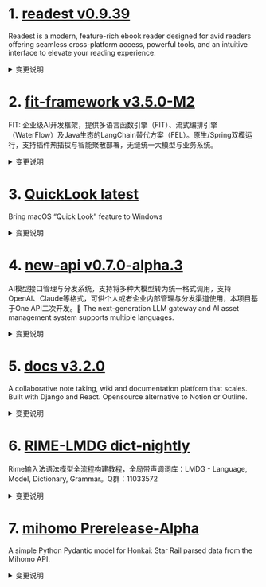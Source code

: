 
# 1. [readest v0.9.39](https://github.com/readest/readest/releases/tag/v0.9.39)  
Readest is a modern, feature-rich ebook reader designed for avid readers offering seamless cross-platform access, powerful tools, and an intuitive interface to elevate your reading experience.
<details>
<summary>变更说明</summary>

## Release Highlight
* Enhanced Navigation: Added location information to the table of contents
* Enhanced Navigation: Larger touch targets for table of contents expansion icons
* Screen Orientation Lock: You can now lock your device's screen orientation when reading
* Quick Access to Recent Books: Option to automatically open your last read book when starting the app
* Better Language Support: Improved handling of CJK characters in search
* Enhanced Text-to-Speech: More accurate language detection for TTS
* Enhanced Text-to-Speech: Text-to-Speech now maintains your position in scroll mode
* Enhanced Annotations: Better handling of annotations with ruby elements in Japanese books
* Smoother Scrolling: We've made continuous scrolling more reliable for a seamless reading experience 1
* Compact View: Reading view is more compact when header and footer are hidden 1
* TXT Parsing: More robust handling of TXT book format

## What's Changed
* fix: reactivating volume keys interception when resumed from background on iOS  
* fix: import system fonts list on Android  
* fix: filter out some non-free fonts on Android and Linux, closes   
* fix: also overriding anchor color when overriding font in dark mode, closes   
* fix: handle full CJK Unified Ideographs in search terms, closes   
* fix: more robust method to detect language for TTS  
* fix: skip rt elements in annotation and search for Japanese books, closes   
* fix: more robust txt parser  
* fix: volume retained when app is in background for iOS  
* feat: add location info for each entry in table of contents  
* fix: more robust continuous scroll, closes   
* refactor: unify hooks for pagination and continuous scroll  
* fix: don't preview font style for system fonts on Linux, closes   
* fix: escape special characters when converting from txt to epub, closes   
* feat: support locking screen orientation, closes   
* fix: TTS timeout options should popup now in iOS  
* fix: override text-indent when overriding book layout, closes   
* fix: padding drag handler on Android, closes   
* fix: more robust txt parser, closes   
* fix: expanding clickable region of TOC expander icons, closes   
* fix: calculate vw/vh size from iframe viewport, closes   
* fix: don't scroll when selection is in current page in TTS, closes   
* fix: use separate compact margin and gap when header and footer are dismissed, closes   
* feat: add option to open last book on start, closes   
* fix: replace bg color only for non-default theme color, closes   
* fix: temporarily disable font name with style for windows  
* release: version 0.9.39  


**Full Changelog**:   

</details>

# 2. [fit-framework v3.5.0-M2](https://github.com/ModelEngine-Group/fit-framework/releases/tag/v3.5.0-M2)  
FIT: 企业级AI开发框架，提供多语言函数引擎（FIT）、流式编排引擎（WaterFlow）及Java生态的LangChain替代方案（FEL）。原生/Spring双模运行，支持插件热插拔与智能聚散部署，无缝统一大模型与业务系统。
<details>
<summary>变更说明</summary>

## 这是 FIT Framework 社区 3.5.0 版本的第二个里程碑的发布！
#
## FIT 函数平台
#
### ✨ 升级优化

* 支持 mybatis 配置自动下划线转驼峰  
* 添加 fit-security-simple 插件  
* 捕获流式调用报错信息  
* 升级 python 依赖三方包的版本  
#
### ✅ 问题修复

* 修复校验泛型元素为空时的错误  
* 修复 http 进行流式下载时，status code 返回 0 导致链接中断的问题  
* 修复广播模式下如果 genericable 无返回值时的报错问题  
#
## Waterflow 流调度平台
#
### 🚀 功能特性

* 支持 FIT for Java 插件自动扫描并生成工具元数据。
#
### ✨ 升级优化

* 修改 ohscript 生成随机 uuid 方式提升性能  
#
## Elsa 图形编辑平台
#
### 🚀 功能特性
#
#### 核心框架 (elsa)

* 图形具备统一的抽象数据结构。
   * Graph、Page、Shape 结构通用于任意业务场景。
   * 全链路 JSON 序列化能力，兼容任何持久化存储方案。

* 支持拖拽式流程编排。
   * 支持图形拖拽和画布拖拽，并提供节点整理和一键显示所有节点的能力。
#
#### 前端应用 (elsa-react)

* 集成 React 的能力。
   * 基于 Context 的上下文传递机制。
   * 节点渲染缓存：React.memo + 自定义 shouldComponentUpdate。

* 集成 Ant Design 的能力。
   * 基于 Form 组件的实时校验提示系统。
   * 基于 Tree 组件封装的节点上下文观察者机制。
#
## ❤️ 贡献者

*  made their first contribution in 
*  made their first contribution in 

以及感谢所有为此次发布做出贡献的人：

            

</details>

# 3. [QuickLook latest](https://github.com/QL-Win/QuickLook/releases/tag/latest)  
Bring macOS “Quick Look” feature to Windows
<details>
<summary>变更说明</summary>

  

</details>

# 4. [new-api v0.7.0-alpha.3](https://github.com/QuantumNous/new-api/releases/tag/v0.7.0-alpha.3)  
AI模型接口管理与分发系统，支持将多种大模型转为统一格式调用，支持OpenAI、Claude等格式，可供个人或者企业内部管理与分发渠道使用，本项目基于One API二次开发。🍥 The next-generation LLM gateway and AI asset management system supports multiple languages.
<details>
<summary>变更说明</summary>

## What's Changed
* feat: add original password verification when changing password  
* fix: Redis limit ignoring max eq 0  
* feat: implement OpenAI responses built-in tool tracking  

## New Contributors
*  made their first contribution in 

**Full Changelog**:   

</details>

# 5. [docs v3.2.0](https://github.com/suitenumerique/docs/releases/tag/v3.2.0)  
A collaborative note taking, wiki and documentation platform that scales. Built with Django and React. Opensource alternative to Notion or Outline.
<details>
<summary>变更说明</summary>

## What's Changed

Thanks to  - Tables have gotten a huge overhaul, gaining some big new features along the way:
- Merging & splitting cells
- Cell background & text color
- Cell text alignment
- Table header rows & columns



## Added

- 🚸(backend) make document search on title accent-insensitive  
- 🚩 add homepage feature flag  
- ✨(settings) Allow configuring PKCE for the SSO  
- 🌐(i18n) activate chinese and spanish languages  
- 🔧(backend) allow overwriting the data directory  
- ➕(backend) add  `django-lasuite` dependency  
- ✨(frontend) advanced table features  

## Changed

- ⚡️(frontend) reduce unblocking time for config  
- ♻️(frontend) bind UI with ability access  
- ♻️(frontend) use built-in Quote block  

## Fixed

- 🐛(nginx) fix 404 when accessing a doc  
- 🔒️(drf) disable browsable HTML API renderer  
- 🔒(frontend) enhance file download security  
- 🐛(backend) race condition create doc  
- 🐛(frontend) fix breaklines in custom blocks  

## New Contributors
*  made their first contribution in 
*  made their first contribution in 
*  made their first contribution in 

**Full Changelog**: 

**Full Blocknotejs Changelog**:   

</details>

# 6. [RIME-LMDG dict-nightly](https://github.com/amzxyz/RIME-LMDG/releases/tag/dict-nightly)  
Rime输入法语法模型全流程构建教程，全局带声调词库：LMDG - Language, Model, Dictionary, Grammar。Q群：11033572
<details>
<summary>变更说明</summary>

- `cn_dicts.zip`：最新的中文词库文件。
  

</details>

# 7. [mihomo Prerelease-Alpha](https://github.com/MetaCubeX/mihomo/releases/tag/Prerelease-Alpha)  
A simple Python Pydantic model for Honkai: Star Rail parsed data from the Mihomo API.
<details>
<summary>变更说明</summary>

Release created at  Mon May  5 01:40:50 CST 2025
Synchronize Alpha branch code updates, keeping only the latest version
<br>



  

</details>

